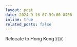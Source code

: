 ```yaml
---
layout: post
date: 2024-9-16 07:59:00-0400
inline: true
related_posts: false
---
```


Relocate to Hong Kong 🇭🇰
